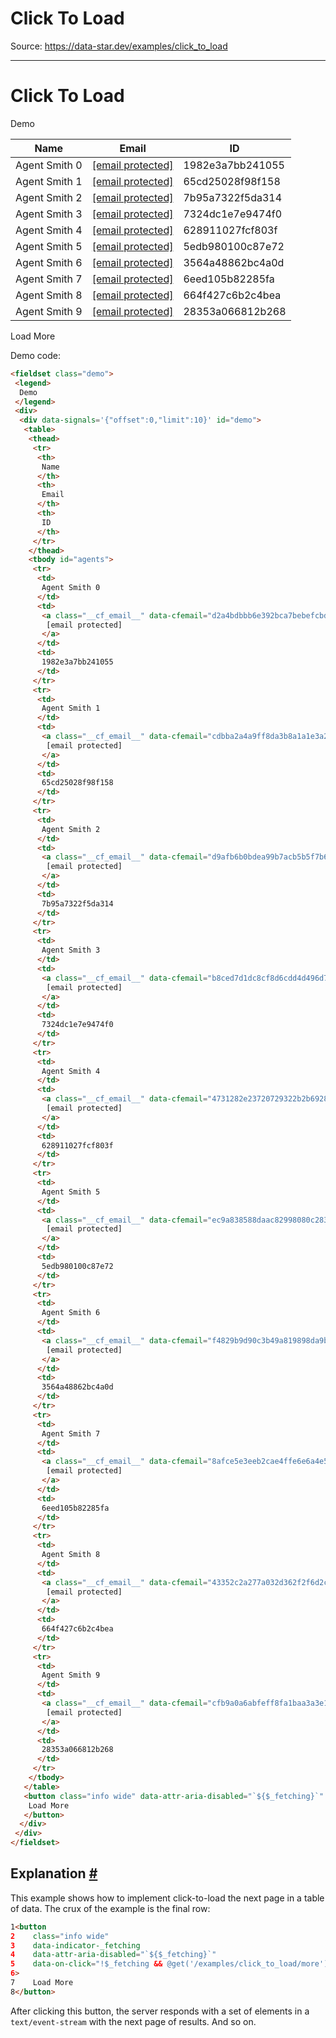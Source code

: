 # Click To Load

Source: https://data-star.dev/examples/click_to_load

---

# Click To Load

Demo

| Name | Email | ID |
| --- | --- | --- |
| Agent Smith 0 | [[email protected]](/cdn-cgi/l/email-protection) | 1982e3a7bb241055 |
| Agent Smith 1 | [[email protected]](/cdn-cgi/l/email-protection) | 65cd25028f98f158 |
| Agent Smith 2 | [[email protected]](/cdn-cgi/l/email-protection) | 7b95a7322f5da314 |
| Agent Smith 3 | [[email protected]](/cdn-cgi/l/email-protection) | 7324dc1e7e9474f0 |
| Agent Smith 4 | [[email protected]](/cdn-cgi/l/email-protection) | 628911027fcf803f |
| Agent Smith 5 | [[email protected]](/cdn-cgi/l/email-protection) | 5edb980100c87e72 |
| Agent Smith 6 | [[email protected]](/cdn-cgi/l/email-protection) | 3564a48862bc4a0d |
| Agent Smith 7 | [[email protected]](/cdn-cgi/l/email-protection) | 6eed105b82285fa |
| Agent Smith 8 | [[email protected]](/cdn-cgi/l/email-protection) | 664f427c6b2c4bea |
| Agent Smith 9 | [[email protected]](/cdn-cgi/l/email-protection) | 28353a066812b268 |

Load More

Demo code:

```html
<fieldset class="demo">
 <legend>
  Demo
 </legend>
 <div>
  <div data-signals='{"offset":0,"limit":10}' id="demo">
   <table>
    <thead>
     <tr>
      <th>
       Name
      </th>
      <th>
       Email
      </th>
      <th>
       ID
      </th>
     </tr>
    </thead>
    <tbody id="agents">
     <tr>
      <td>
       Agent Smith 0
      </td>
      <td>
       <a class="__cf_email__" data-cfemail="d2a4bdbbb6e392bca7bebefcbda0b5" href="/cdn-cgi/l/email-protection">
        [email protected]
       </a>
      </td>
      <td>
       1982e3a7bb241055
      </td>
     </tr>
     <tr>
      <td>
       Agent Smith 1
      </td>
      <td>
       <a class="__cf_email__" data-cfemail="cdbba2a4a9ff8da3b8a1a1e3a2bfaa" href="/cdn-cgi/l/email-protection">
        [email protected]
       </a>
      </td>
      <td>
       65cd25028f98f158
      </td>
     </tr>
     <tr>
      <td>
       Agent Smith 2
      </td>
      <td>
       <a class="__cf_email__" data-cfemail="d9afb6b0bdea99b7acb5b5f7b6abbe" href="/cdn-cgi/l/email-protection">
        [email protected]
       </a>
      </td>
      <td>
       7b95a7322f5da314
      </td>
     </tr>
     <tr>
      <td>
       Agent Smith 3
      </td>
      <td>
       <a class="__cf_email__" data-cfemail="b8ced7d1dc8cf8d6cdd4d496d7cadf" href="/cdn-cgi/l/email-protection">
        [email protected]
       </a>
      </td>
      <td>
       7324dc1e7e9474f0
      </td>
     </tr>
     <tr>
      <td>
       Agent Smith 4
      </td>
      <td>
       <a class="__cf_email__" data-cfemail="4731282e23720729322b2b69283520" href="/cdn-cgi/l/email-protection">
        [email protected]
       </a>
      </td>
      <td>
       628911027fcf803f
      </td>
     </tr>
     <tr>
      <td>
       Agent Smith 5
      </td>
      <td>
       <a class="__cf_email__" data-cfemail="ec9a838588daac82998080c2839e8b" href="/cdn-cgi/l/email-protection">
        [email protected]
       </a>
      </td>
      <td>
       5edb980100c87e72
      </td>
     </tr>
     <tr>
      <td>
       Agent Smith 6
      </td>
      <td>
       <a class="__cf_email__" data-cfemail="f4829b9d90c3b49a819898da9b8693" href="/cdn-cgi/l/email-protection">
        [email protected]
       </a>
      </td>
      <td>
       3564a48862bc4a0d
      </td>
     </tr>
     <tr>
      <td>
       Agent Smith 7
      </td>
      <td>
       <a class="__cf_email__" data-cfemail="8afce5e3eeb2cae4ffe6e6a4e5f8ed" href="/cdn-cgi/l/email-protection">
        [email protected]
       </a>
      </td>
      <td>
       6eed105b82285fa
      </td>
     </tr>
     <tr>
      <td>
       Agent Smith 8
      </td>
      <td>
       <a class="__cf_email__" data-cfemail="43352c2a277a032d362f2f6d2c3124" href="/cdn-cgi/l/email-protection">
        [email protected]
       </a>
      </td>
      <td>
       664f427c6b2c4bea
      </td>
     </tr>
     <tr>
      <td>
       Agent Smith 9
      </td>
      <td>
       <a class="__cf_email__" data-cfemail="cfb9a0a6abfeff8fa1baa3a3e1a0bda8" href="/cdn-cgi/l/email-protection">
        [email protected]
       </a>
      </td>
      <td>
       28353a066812b268
      </td>
     </tr>
    </tbody>
   </table>
   <button class="info wide" data-attr-aria-disabled="`${$_fetching}`" data-indicator-_fetching="" data-on-click="!$_fetching &amp;&amp; @get('/examples/click_to_load/more')">
    Load More
   </button>
  </div>
 </div>
</fieldset>
```

## Explanation [#](#explanation)

This example shows how to implement click-to-load the next page in a table of data. The crux of the example is the final row:

```html
1<button
2    class="info wide"
3    data-indicator-_fetching
4    data-attr-aria-disabled="`${$_fetching}`"
5    data-on-click="!$_fetching && @get('/examples/click_to_load/more')"
6>
7    Load More
8</button>
```

After clicking this button, the server responds with a set of elements in a `text/event-stream` with the next page of results. And so on.